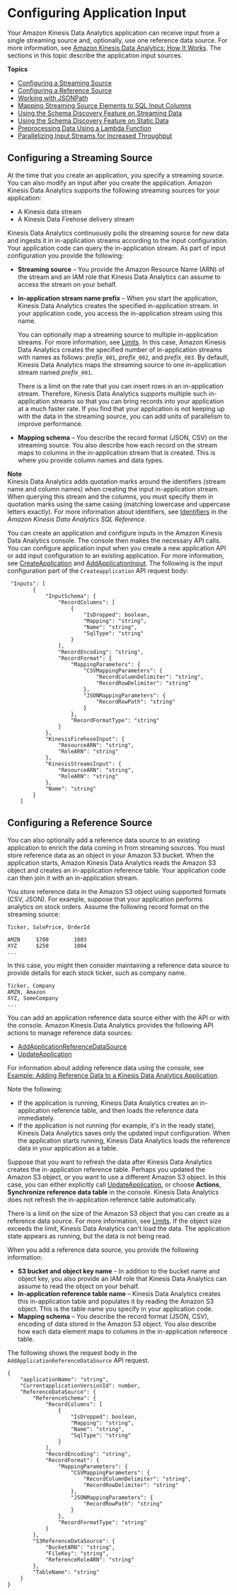 # Configuring Application Input<a name="how-it-works-input"></a>

Your Amazon Kinesis Data Analytics application can receive input from a single streaming source and, optionally, use one reference data source\. For more information, see [Amazon Kinesis Data Analytics: How It Works](how-it-works.md)\. The sections in this topic describe the application input sources\.

**Topics**
+ [Configuring a Streaming Source](#source-streaming)
+ [Configuring a Reference Source](#source-reference)
+ [Working with JSONPath](about-json-path.md)
+ [Mapping Streaming Source Elements to SQL Input Columns](sch-mapping.md)
+ [Using the Schema Discovery Feature on Streaming Data](sch-dis.md)
+ [Using the Schema Discovery Feature on Static Data](sch-dis-ref.md)
+ [Preprocessing Data Using a Lambda Function](lambda-preprocessing.md)
+ [Parallelizing Input Streams for Increased Throughput](input-parallelism.md)

## Configuring a Streaming Source<a name="source-streaming"></a>

At the time that you create an application, you specify a streaming source\. You can also modify an input after you create the application\. Amazon Kinesis Data Analytics supports the following streaming sources for your application:
+ A Kinesis data stream 
+ A Kinesis Data Firehose delivery stream

Kinesis Data Analytics continuously polls the streaming source for new data and ingests it in in\-application streams according to the input configuration\. Your application code can query the in\-application stream\. As part of input configuration you provide the following:
+ **Streaming source** – You provide the Amazon Resource Name \(ARN\) of the stream and an IAM role that Kinesis Data Analytics can assume to access the stream on your behalf\. 
+ **In\-application stream name prefix** – When you start the application, Kinesis Data Analytics creates the specified in\-application stream\. In your application code, you access the in\-application stream using this name\. 

  You can optionally map a streaming source to multiple in\-application streams\. For more information, see [Limits](limits.md)\. In this case, Amazon Kinesis Data Analytics creates the specified number of in\-application streams with names as follows: *prefix*`_001`, *prefix*`_002`, and *prefix*`_003`\. By default, Kinesis Data Analytics maps the streaming source to one in\-application stream named *prefix*`_001`\.

  There is a limit on the rate that you can insert rows in an in\-application stream\. Therefore, Kinesis Data Analytics supports multiple such in\-application streams so that you can bring records into your application at a much faster rate\. If you find that your application is not keeping up with the data in the streaming source, you can add units of parallelism to improve performance\. 
+ **Mapping schema** – You describe the record format \(JSON, CSV\) on the streaming source\. You also describe how each record on the stream maps to columns in the in\-application stream that is created\. This is where you provide column names and data types\. 

**Note**  
Kinesis Data Analytics adds quotation marks around the identifiers \(stream name and column names\) when creating the input in\-application stream\. When querying this stream and the columns, you must specify them in quotation marks using the same casing \(matching lowercase and uppercase letters exactly\)\. For more information about identifiers, see [Identifiers](http://docs.aws.amazon.com/kinesisanalytics/latest/sqlref/sql-reference-identifiers.html) in the *Amazon Kinesis Data Analytics SQL Reference*\.

You can create an application and configure inputs in the Amazon Kinesis Data Analytics console\. The console then makes the necessary API calls\. You can configure application input when you create a new application API or add input configuration to an existing application\. For more information, see [CreateApplication](API_CreateApplication.md) and [AddApplicationInput](API_AddApplicationInput.md)\. The following is the input configuration part of the `Createapplication` API request body:

```
 "Inputs": [
        {
            "InputSchema": {
                "RecordColumns": [
                    {
                        "IsDropped": boolean,
                        "Mapping": "string",
                        "Name": "string",
                        "SqlType": "string"
                    }
                ],
                "RecordEncoding": "string",
                "RecordFormat": {
                    "MappingParameters": {
                        "CSVMappingParameters": {
                            "RecordColumnDelimiter": "string",
                            "RecordRowDelimiter": "string"
                        },
                        "JSONMappingParameters": {
                            "RecordRowPath": "string"
                        }
                    },
                    "RecordFormatType": "string"
                }
            },
            "KinesisFirehoseInput": {
                "ResourceARN": "string",
                "RoleARN": "string"
            },
            "KinesisStreamsInput": {
                "ResourceARN": "string",
                "RoleARN": "string"
            },
            "Name": "string"
        }
    ]
```

## Configuring a Reference Source<a name="source-reference"></a>

You can also optionally add a reference data source to an existing application to enrich the data coming in from streaming sources\. You must store reference data as an object in your Amazon S3 bucket\. When the application starts, Amazon Kinesis Data Analytics reads the Amazon S3 object and creates an in\-application reference table\. Your application code can then join it with an in\-application stream\. 

You store reference data in the Amazon S3 object using supported formats \(CSV, JSON\)\. For example, suppose that your application performs analytics on stock orders\. Assume the following record format on the streaming source:

```
Ticker, SalePrice, OrderId

AMZN     $700        1003
XYZ      $250        1004
...
```

In this case, you might then consider maintaining a reference data source to provide details for each stock ticker, such as company name\.

```
Ticker, Company
AMZN, Amazon
XYZ, SomeCompany
...
```

You can add an application reference data source either with the API or with the console\. Amazon Kinesis Data Analytics provides the following API actions to manage reference data sources:
+  [AddApplicationReferenceDataSource](API_AddApplicationReferenceDataSource.md)
+ [UpdateApplication](API_UpdateApplication.md)

For information about adding reference data using the console, see [Example: Adding Reference Data to a Kinesis Data Analytics Application](app-add-reference-data.md)\.

Note the following:
+ If the application is running, Kinesis Data Analytics creates an in\-application reference table, and then loads the reference data immediately\.
+ If the application is not running \(for example, it's in the ready state\), Kinesis Data Analytics saves only the updated input configuration\. When the application starts running, Kinesis Data Analytics loads the reference data in your application as a table\.

Suppose that you want to refresh the data after Kinesis Data Analytics creates the in\-application reference table\. Perhaps you updated the Amazon S3 object, or you want to use a different Amazon S3 object\. In this case, you can either explicitly call [UpdateApplication](API_UpdateApplication.md), or choose **Actions**, **Synchronize reference data table** in the console\. Kinesis Data Analytics does not refresh the in\-application reference table automatically\. 

There is a limit on the size of the Amazon S3 object that you can create as a reference data source\. For more information, see [Limits](limits.md)\. If the object size exceeds the limit, Kinesis Data Analytics can't load the data\. The application state appears as running, but the data is not being read\.

When you add a reference data source, you provide the following information: 
+ **S3 bucket and object key name** – In addition to the bucket name and object key, you also provide an IAM role that Kinesis Data Analytics can assume to read the object on your behalf\. 
+ **In\-application reference table name** – Kinesis Data Analytics creates this in\-application table and populates it by reading the Amazon S3 object\. This is the table name you specify in your application code\.
+ **Mapping schema** – You describe the record format \(JSON, CSV\), encoding of data stored in the Amazon S3 object\. You also describe how each data element maps to columns in the in\-application reference table\. 

The following shows the request body in the `AddApplicationReferenceDataSource` API request\.

```
{
    "applicationName": "string",
    "CurrentapplicationVersionId": number,
    "ReferenceDataSource": {
        "ReferenceSchema": {
            "RecordColumns": [
                {
                    "IsDropped": boolean,
                    "Mapping": "string",
                    "Name": "string",
                    "SqlType": "string"
                }
            ],
            "RecordEncoding": "string",
            "RecordFormat": {
                "MappingParameters": {
                    "CSVMappingParameters": {
                        "RecordColumnDelimiter": "string",
                        "RecordRowDelimiter": "string"
                    },
                    "JSONMappingParameters": {
                        "RecordRowPath": "string"
                    }
                },
                "RecordFormatType": "string"
            }
        },
        "S3ReferenceDataSource": {
            "BucketARN": "string",
            "FileKey": "string",
            "ReferenceRoleARN": "string"
        },
        "TableName": "string"
    }
}
```